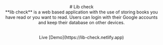 <div align="center"># Lib check</div>
<div align="center">**lib check** is a web based application with the use of storing books you have read or you want to read.
Users can login with their Google accounts and keep their database on other devices.</div> <br>

<p align="center">Live [Demo](https://lib-check.netlify.app)</p>